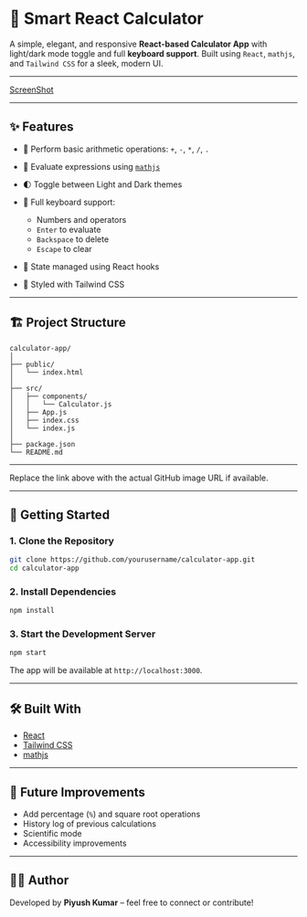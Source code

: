 # 🧮 Smart React Calculator

A simple, elegant, and responsive **React-based Calculator App** with light/dark mode toggle and full **keyboard support**. Built using `React`, `mathjs`, and `Tailwind CSS` for a sleek, modern UI.

---
[ScreenShot](image.png)

---
## ✨ Features

* 🔢 Perform basic arithmetic operations: `+`, `-`, `*`, `/`, `.`
* 🧠 Evaluate expressions using [`mathjs`](https://mathjs.org/)
* 🌓 Toggle between Light and Dark themes
* 🎹 Full keyboard support:

  * Numbers and operators
  * `Enter` to evaluate
  * `Backspace` to delete
  * `Escape` to clear
* 💾 State managed using React hooks
* 🎨 Styled with Tailwind CSS

---

## 🏗️ Project Structure

```
calculator-app/
│
├── public/
│   └── index.html
│
├── src/
│   ├── components/
│   │   └── Calculator.js
│   ├── App.js
│   ├── index.css
│   └── index.js
│
├── package.json
└── README.md
```

---


Replace the link above with the actual GitHub image URL if available.

---

## 🚀 Getting Started

### 1. Clone the Repository

```bash
git clone https://github.com/yourusername/calculator-app.git
cd calculator-app
```

### 2. Install Dependencies

```bash
npm install
```

### 3. Start the Development Server

```bash
npm start
```

The app will be available at `http://localhost:3000`.

---

## 🛠️ Built With

* [React](https://reactjs.org/)
* [Tailwind CSS](https://tailwindcss.com/)
* [mathjs](https://mathjs.org/)

---

## 🔮 Future Improvements

* Add percentage (`%`) and square root operations
* History log of previous calculations
* Scientific mode
* Accessibility improvements




---

## 👨‍💻 Author

Developed by **Piyush Kumar** – feel free to connect or contribute!
